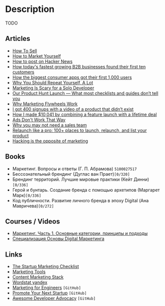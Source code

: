 # Description

TODO


## Articles

- [How To Sell](https://nabeelqu.co/post-selling)
- [How to Market Yourself](https://www.swyx.io/marketing-yourself/)
- [How to post on Hacker News](https://wiredcraft.com/blog/how-to-post-on-hacker-news/)
- [How today's fastest growing B2B businesses found their first ten customers](https://www.lennysnewsletter.com/p/how-todays-fastest-growing-b2b-businesses)
- [How the biggest consumer apps got their first 1,000 users](https://www.lennysnewsletter.com/p/how-the-biggest-consumer-apps-got)
- [Why You Should Repeat Yourself, A Lot](https://tomtunguz.com/why-you-should-repeat-yourself/)
- [Marketing Is Scary for a Solo Developer](https://raumet.com/marketing)
- [Our Product Hunt Launch — What most checklists and guides don’t tell you](https://medium.com/@kGoedecke/our-product-hunt-launch-what-most-checklists-and-guides-dont-tell-you-48af24eb1a38)
- [Why Marketing Flywheels Work](https://sparktoro.com/blog/why-marketing-flywheels-work/)
- [I got 400 signups with a video of a product that didn’t exist](https://www.lunadio.com/blog/i-got-400-signups-with-a-video-of-a-product-that-didnt-exist/)
- [How I made $10,041 by combining a feature launch with a lifetime deal](https://www.indiehackers.com/post/how-i-made-10-041-by-combining-a-feature-launch-with-a-lifetime-deal-3e6d094897)
- [Ads Don't Work That Way](https://meltingasphalt.com/ads-dont-work-that-way/)
- [Why you may not need a sales team](https://posthog.com/blog/product-led-growth)
- [Relaunch like a pro: 100+ places to launch, relaunch, and list your product](https://www.indiehackers.com/post/relaunch-like-a-pro-100-places-to-launch-relaunch-and-list-your-product-7c67875635)
- [Hacking is the opposite of marketing](https://macwright.com/2021/07/24/hacking-is-the-opposite-of-marketing.html)


## Books

- Маркетинг. Вопросы и ответы (Г. П. Абрамова) `5100027517`
- Бессознательный брендинг (Дуглас ван Прает)`[0/320]`
- Брендинг территорий. Лучшие мировые практики (Кейт Динни)`[0/336]`
- Герой и бунтарь. Создание бренда с помощью архетипов (Маргарет Марк)`[0/336]`
- Код публичности. Развитие личного бренда в эпоху Digital (Ана Мавричева)`[0/272]`


## Courses / Videos

- [Маркетинг. Часть 1. Основные категории, принципы и подходы](https://www.coursera.org/learn/marketing-printsipy)
- [Специализация Основы Digital Маркетинга](https://www.coursera.org/specializations/fundamentals-digital-marketing)


## Links

- [The Startup Marketing Checklist](https://draft.dev/learn/marketing-checklist)
- [Marketing Tools](https://www.btw.so/marketing-tools)
- [Content Marketing Stack](https://www.contentmarketingstack.co/)
- [Wordstat yandex](https://wordstat.yandex.by/)
- [Marketing for Engineers](https://github.com/goabstract/Marketing-for-Engineers) `[GitHub]`
- [Promote Your Next Startup](https://github.com/trekhleb/promote-your-next-startup) `[GitHub]`
- [Awesome Developer Advocacy](https://github.com/dmitryvinn/awesome-dev-advocacy) `[GitHub]`
